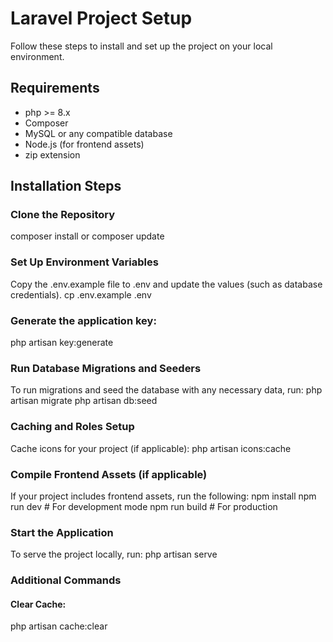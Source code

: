 # Laravel Project Setup

Follow these steps to install and set up the project on your local environment.

## Requirements

- php >= 8.x
- Composer
- MySQL or any compatible database
- Node.js (for frontend assets)
- zip extension

## Installation Steps

### Clone the Repository

composer install
or
composer update

### Set Up Environment Variables
Copy the .env.example file to .env and update the values (such as database credentials).
cp .env.example .env

### Generate the application key:
php artisan key:generate

### Run Database Migrations and Seeders
To run migrations and seed the database with any necessary data, run:
php artisan migrate
php artisan db:seed

### Caching and Roles Setup
Cache icons for your project (if applicable):
php artisan icons:cache

### Compile Frontend Assets (if applicable)
If your project includes frontend assets, run the following:
npm install
npm run dev  # For development mode
npm run build  # For production

### Start the Application
To serve the project locally, run:
php artisan serve

### Additional Commands
#### Clear Cache:
php artisan cache:clear
